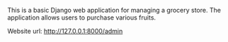 This is a basic Django web application for managing a grocery store. The application allows users to purchase various fruits.

Website url: http://127.0.0.1:8000/admin 
